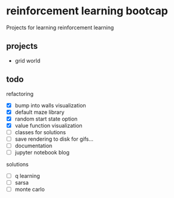 # reinforcement learning bootcap
Projects for learning reinforcement learning

## projects
- grid world

## todo
refactoring
- [X] bump into walls visualization
- [X] default maze library
- [X] random start state option
- [X] value function visualization
- [ ] classes for solutions
- [ ] save rendering to disk for gifs...
- [ ] documentation
- [ ] jupyter notebook blog

solutions

- [ ] q learning
- [ ] sarsa
- [ ] monte carlo
